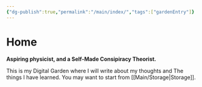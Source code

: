 ```yaml
---
{"dg-publish":true,"permalink":"/main/index/","tags":["gardenEntry"]}
---
```


# Home

**Aspiring physicist, and a Self-Made Consipiracy Theorist.**

This is my Digital Garden where I will write about my thoughts and The things I  have learned. You may want to start from [[Main/Storage\|Storage]].